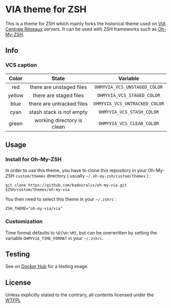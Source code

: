 VIA theme for ZSH
=================


This is a theme for ZSH which mainly forks the historical theme used on
[VIA Centrale Réseaux](https://via.ecp.fr/) servers. It can be used with
ZSH frameworks such as [Oh-My-ZSH](https://github.com/robbyrussell/oh-my-zsh).


Info
----

### VCS caption

| Color  | State                      | Variable                      |
|:------:|:--------------------------:|:-----------------------------:|
| red    | there are unstaged files   | `OHMYVIA_VCS_UNSTAGED_COLOR`  |
| yellow | there are staged files     | `OHMYVIA_VCS_STAGED_COLOR`    |
| blue   | there are untracked files  | `OHMYVIA_VCS_UNTRACKED_COLOR` |
| cyan   | stash stack is not empty   | `OHMYVIA_VCS_STASH_COLOR`     |
| green  | working directory is clean | `OHMYVIA_VCS_CLEAN_COLOR`     |


Usage
-----

### Install for Oh-My-ZSH

In order to use this theme, you have to clone this repository in your Oh-My-ZSH
`custom/themes` directory ( usually `~/.oh-my-zsh/custom/themes` ) :

```
git clone https://github.com/badouralix/oh-my-via.git $ZSH/custom/themes/oh-my-via
```

You then need to select this theme in your `~/.zshrc` :

```
ZSH_THEME="oh-my-via/via"
```

### Customization

Time format defaults to `%D{%H:%M}`, but can be overwritten by setting the variable
`OHMYVIA_TIME_FORMAT` in your `~/.zshrc`.


Testing
-------

See on [Docker Hub](https://hub.docker.com/r/badouralix/oh-my-via/) for a testing image.


License
-------

Unless explicitly stated to the contrary, all contents licensed under the [WTFPL](LICENSE)

